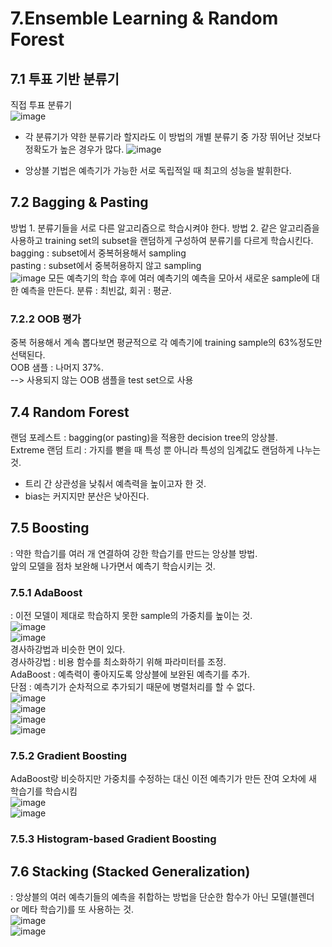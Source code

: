 # 7.Ensemble Learning & Random Forest  
## 7.1 투표 기반 분류기  
직접 투표 분류기  
![image](https://github.com/user-attachments/assets/e918f596-baff-4e92-9159-0d7182506b2f)  
 - 각 분류기가 약한 분류기라 할지라도 이 방법의 개별 분류기 중 가장 뛰어난 것보다 정확도가 높은 경우가 많다.
![image](https://github.com/user-attachments/assets/a3adc128-f179-45a2-b9b1-b3c26fe07bb1)

 - 앙상블 기법은 예측기가 가능한 서로 독립적일 때 최고의 성능을 발휘한다.

## 7.2 Bagging & Pasting
방법 1. 분류기들을 서로 다른 알고리즘으로 학습시켜야 한다.
방법 2. 같은 알고리즘을 사용하고 training set의 subset을 랜덤하게 구성하여 분류기를 다르게 학습시킨다.
  bagging : subset에서 중복허용해서 sampling  
  pasting : subset에서 중복허용하지 않고 sampling  
![image](https://github.com/user-attachments/assets/7407bcb6-b560-446e-bd5d-67460df3d750)
모든 예측기의 학습 후에 여러 예측기의 예측을 모아서 새로운 sample에 대한 예측을 만든다.
분류 : 최빈값, 회귀 : 평균.

### 7.2.2 OOB 평가  
중복 허용해서 계속 뽑다보면 평균적으로 각 예측기에 training sample의 63%정도만 선택된다.  
OOB 샘플 : 나머지 37%.  
 --> 사용되지 않는 OOB 샘플을 test set으로 사용  

## 7.4 Random Forest  
랜덤 포레스트 : bagging(or pasting)을 적용한 decision tree의 앙상블.  
Extreme 랜덤 트리 : 가지를 뻗을 때 특성 뿐 아니라 특성의 임계값도 랜덤하게 나누는 것.  
 - 트리 간 상관성을 낮춰서 예측력을 높이고자 한 것.
 - bias는 커지지만 분산은 낮아진다.

## 7.5 Boosting  
 : 약한 학습기를 여러 개 연결하여 강한 학습기를 만드는 앙상블 방법.  
 앞의 모델을 점차 보완해 나가면서 예측기 학습시키는 것.  

### 7.5.1 AdaBoost  
: 이전 모델이 제대로 학습하지 못한 sample의 가중치를 높이는 것.  
![image](https://github.com/user-attachments/assets/af75b97d-fab2-4f47-b884-96388a9d7e58)  
![image](https://github.com/user-attachments/assets/9c7a60f2-10ae-4e25-b91a-6a9b19102541)  
경사하강법과 비슷한 면이 있다.  
경사하강법 : 비용 함수를 최소화하기 위해 파라미터를 조정.  
AdaBoost : 예측력이 좋아지도록 앙상블에 보완된 예측기를 추가.  
단점 : 예측기가 순차적으로 추가되기 때문에 병렬처리를 할 수 없다.  
![image](https://github.com/user-attachments/assets/47223eaf-2420-4911-855d-146119670668)  
![image](https://github.com/user-attachments/assets/41557ae1-d126-4481-9566-1e7d42eb681e)  
![image](https://github.com/user-attachments/assets/53d6842e-01ba-4f38-af98-9889d6d5fb2a)  
![image](https://github.com/user-attachments/assets/43d1fe1d-f3a8-43ed-8893-a0f852cb3b0a)  

### 7.5.2 Gradient Boosting  
AdaBoost랑 비슷하지만 가중치를 수정하는 대신 이전 예측기가 만든 잔여 오차에 새 학습기를 학습시킴  
![image](https://github.com/user-attachments/assets/cea39137-8b46-4866-9492-08bc0daa98eb)  
![image](https://github.com/user-attachments/assets/62c3fc2e-b073-49f8-b285-41c515f9ef67)  

### 7.5.3 Histogram-based Gradient Boosting  

## 7.6 Stacking (Stacked Generalization)  
 : 앙상블의 여러 예측기들의 예측을 취합하는 방법을 단순한 함수가 아닌 모델(블렌더 or 메타 학습기)를 또 사용하는 것.  
 ![image](https://github.com/user-attachments/assets/ef62127d-5ee1-4ad5-a711-aa0d30a7a343)  
 ![image](https://github.com/user-attachments/assets/2c01d95f-512f-437b-8260-7352d4119ae9)  
 




